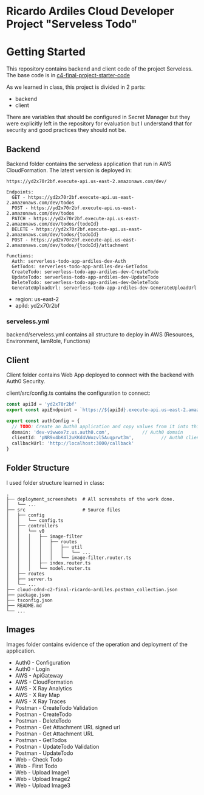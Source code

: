 # Ricardo Ardiles Cloud Developer Project "Serveless Todo"

# Getting Started

This repository contains backend and client code of the project Serveless. The base code is in [c4-final-project-starter-code](https://github.com/udacity/cloud-developer/tree/master/course-04/project/c4-final-project-starter-code)

As we learned in class, this project is divided in 2 parts:
* backend
* client

There are variables that should be configured in Secret Manager but they were explicitly left in the repository for evaluation but I understand that for security and good practices they should not be.

## Backend

Backend folder contains the serveless application that run in AWS CloudFormation. The latest version is deployed in:
```
https://yd2x70r2bf.execute-api.us-east-2.amazonaws.com/dev/
```
```
Endpoints:
  GET - https://yd2x70r2bf.execute-api.us-east-2.amazonaws.com/dev/todos
  POST - https://yd2x70r2bf.execute-api.us-east-2.amazonaws.com/dev/todos
  PATCH - https://yd2x70r2bf.execute-api.us-east-2.amazonaws.com/dev/todos/{todoId}
  DELETE - https://yd2x70r2bf.execute-api.us-east-2.amazonaws.com/dev/todos/{todoId}
  POST - https://yd2x70r2bf.execute-api.us-east-2.amazonaws.com/dev/todos/{todoId}/attachment
```

```
Functions:
  Auth: serverless-todo-app-ardiles-dev-Auth
  GetTodos: serverless-todo-app-ardiles-dev-GetTodos
  CreateTodo: serverless-todo-app-ardiles-dev-CreateTodo
  UpdateTodo: serverless-todo-app-ardiles-dev-UpdateTodo
  DeleteTodo: serverless-todo-app-ardiles-dev-DeleteTodo
  GenerateUploadUrl: serverless-todo-app-ardiles-dev-GenerateUploadUrl
```

* region: us-east-2
* apiId: yd2x70r2bf

### serveless.yml

backend/serveless.yml contains all structure to deploy in AWS (Resources, Environment, IamRole, Functions)

## Client

Client folder contains Web App deployed to connect with the backend with Auth0 Security. 

client/src/config.ts contains the configuration to connect:

```typescript
const apiId = 'yd2x70r2bf'
export const apiEndpoint = `https://${apiId}.execute-api.us-east-2.amazonaws.com/dev`

export const authConfig = {
  // TODO: Create an Auth0 application and copy values from it into this map
  domain: 'dev-viwwox7z.us.auth0.com',            // Auth0 domain
  clientId: 'pNR9x4bK4l2uKKd4VWozvl5Auqprwt3m',          // Auth0 client id
  callbackUrl: 'http://localhost:3000/callback'
}
```

## Folder Structure 

I used folder structure learned in class:

    .
    ├── deployment_screenshots  # All screnshots of the work done.
    │   └── ...  
    ├── src                     # Source files 
    │   ├── config
    │   │   └── config.ts
    │   ├── controllers
    │   │   └── v0
    │   │   │   ├── image-filter
    │   │   │   │   ├── routes
    │   │   │   │   │   ├── util
    │   │   │   │   │   │   └── ...
    │   │   │   │   │   └── image-filter.router.ts
    │   │   │   ├── index.router.ts
    │   │   │   └── model.router.ts
    │   ├── routes
    │   ├── server.ts 
    │   └── ...    
    ├── cloud-cdnd-c2-final-ricardo-ardiles.postman_collection.json  
    ├── package.json                 
    ├── tsconfig.json
    ├── README.md
    └── ...

## Images

Images folder contains evidence of the operation and deployment of the application.

* Auth0 - Configuration
* Auth0 - Login
* AWS - ApiGateway
* AWS - CloudFormation
* AWS - X Ray Analytics
* AWS - X Ray Map
* AWS - X Ray Traces
* Postman - CreateTodo Validation
* Postman - CreateTodo
* Postman - DeleteTodo
* Postman - Get Attachment URL signed url
* Postman - Get Attachment URL
* Postman - GetTodos
* Postman - UpdateTodo Validation
* Postman - UpdateTodo
* Web - Check Todo
* Web - First Todo
* Web - Upload Image1
* Web - Upload Image2
* Web - Upload Image3
